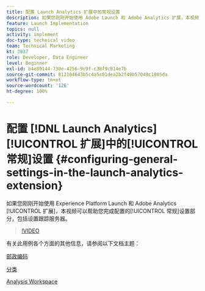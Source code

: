 ```yaml
---
title: 配置 Launch Analytics 扩展中的常规设置
description: 如果您刚刚开始使用 Adobe Launch 和 Adobe Analytics 扩展，本视频可以帮助您完成配置的常规设置部分，包括设置跟踪服务器。
feature: Launch Implementation
topics: null
activity: implement
doc-type: technical video
team: Technical Marketing
kt: 2837
role: Developer, Data Engineer
level: Beginner
exl-id: b4e89144-730e-4256-9c9f-c38f9c814e7b
source-git-commit: 812184643b5c4a5c01dea2b2f49b57049c1805da
workflow-type: tm+mt
source-wordcount: '126'
ht-degree: 100%

---
```


# 配置 [!DNL Launch Analytics] [!UICONTROL 扩展]中的[!UICONTROL 常规]设置 {#configuring-general-settings-in-the-launch-analytics-extension}

如果您刚刚开始使用 Experience Platform Launch 和 Adobe Analytics [!UICONTROL 扩展]，本视频可以帮助您完成配置的[!UICONTROL 常规]设置部分，包括设置跟踪服务器。

>[!VIDEO](https://video.tv.adobe.com/v/27093/?quality=12&learn=on)

有关此用例各个方面的其他信息，请参阅以下文档主题：

[邮政编码](https://experienceleague.adobe.com/docs/analytics/components/dimensions/zip-code.html?lang=zh-Hans)

[分类](https://experienceleague.adobe.com/docs/analytics/components/classifications/c-classifications.html)

[Analysis Workspace](https://experienceleague.adobe.com/docs/analytics/analyze/analysis-workspace/analysis-workspace-features.html)
